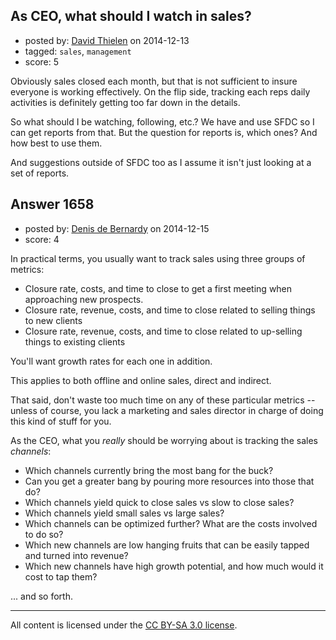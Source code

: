 ## As CEO, what should I watch in sales?

- posted by: [David Thielen](https://stackexchange.com/users/239789/david-thielen) on 2014-12-13
- tagged: `sales`, `management`
- score: 5

Obviously sales closed each month, but that is not sufficient to insure everyone is working effectively. On the flip side, tracking each reps daily activities is definitely getting too far down in the details.

So what should I be watching, following, etc.? We have and use SFDC so I can get reports from that. But the question for reports is, which ones? And how best to use them.

And suggestions outside of SFDC too as I assume it isn't just looking at a set of reports.


## Answer 1658

- posted by: [Denis de Bernardy](https://stackexchange.com/users/182468/denis-de-bernardy) on 2014-12-15
- score: 4

In practical terms, you usually want to track sales using three groups of metrics:

- Closure rate, costs, and time to close to get a first meeting when approaching new prospects.
- Closure rate, revenue, costs, and time to close related to selling things to new clients
- Closure rate, revenue, costs, and time to close related to up-selling things to existing clients

You'll want growth rates for each one in addition.

This applies to both offline and online sales, direct and indirect.

That said, don't waste too much time on any of these particular metrics -- unless of course, you lack a marketing and sales director in charge of doing this kind of stuff for you.

As the CEO, what you *really* should be worrying about is tracking the sales *channels*:

- Which channels currently bring the most bang for the buck?
- Can you get a greater bang by pouring more resources into those that do?
- Which channels yield quick to close sales vs slow to close sales?
- Which channels yield small sales vs large sales?
- Which channels can be optimized further? What are the costs involved to do so?
- Which new channels are low hanging fruits that can be easily tapped and turned into revenue?
- Which new channels have high growth potential, and how much would it cost to tap them?

... and so forth.



---

All content is licensed under the [CC BY-SA 3.0 license](https://creativecommons.org/licenses/by-sa/3.0/).
